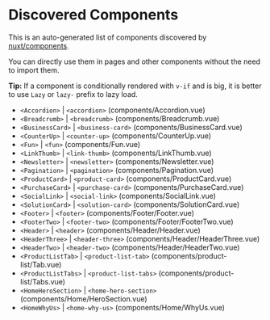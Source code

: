 # Discovered Components

This is an auto-generated list of components discovered by [nuxt/components](https://github.com/nuxt/components).

You can directly use them in pages and other components without the need to import them.

**Tip:** If a component is conditionally rendered with `v-if` and is big, it is better to use `Lazy` or `lazy-` prefix to lazy load.

- `<Accordion>` | `<accordion>` (components/Accordion.vue)
- `<Breadcrumb>` | `<breadcrumb>` (components/Breadcrumb.vue)
- `<BusinessCard>` | `<business-card>` (components/BusinessCard.vue)
- `<CounterUp>` | `<counter-up>` (components/CounterUp.vue)
- `<Fun>` | `<fun>` (components/Fun.vue)
- `<LinkThumb>` | `<link-thumb>` (components/LinkThumb.vue)
- `<Newsletter>` | `<newsletter>` (components/Newsletter.vue)
- `<Pagination>` | `<pagination>` (components/Pagination.vue)
- `<ProductCard>` | `<product-card>` (components/ProductCard.vue)
- `<PurchaseCard>` | `<purchase-card>` (components/PurchaseCard.vue)
- `<SocialLink>` | `<social-link>` (components/SocialLink.vue)
- `<SolutionCard>` | `<solution-card>` (components/SolutionCard.vue)
- `<Footer>` | `<footer>` (components/Footer/Footer.vue)
- `<FooterTwo>` | `<footer-two>` (components/Footer/FooterTwo.vue)
- `<Header>` | `<header>` (components/Header/Header.vue)
- `<HeaderThree>` | `<header-three>` (components/Header/HeaderThree.vue)
- `<HeaderTwo>` | `<header-two>` (components/Header/HeaderTwo.vue)
- `<ProductListTab>` | `<product-list-tab>` (components/product-list/Tab.vue)
- `<ProductListTabs>` | `<product-list-tabs>` (components/product-list/Tabs.vue)
- `<HomeHeroSection>` | `<home-hero-section>` (components/Home/HeroSection.vue)
- `<HomeWhyUs>` | `<home-why-us>` (components/Home/WhyUs.vue)
